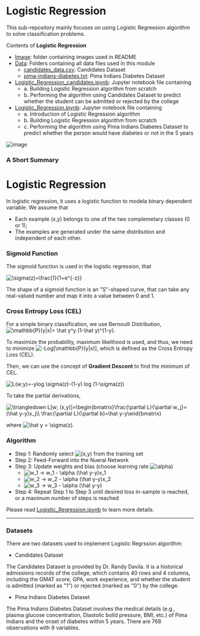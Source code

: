 # Logistic Regression

This sub-repository mainly focuses on using Logistic Regreesion algorithm to solve classification problems.

Contents of **Logistic Regression**

* [Image](https://github.com/cissyyang1014/DataScience_and_MachineLearning/tree/main/SupervisedLearning/Logistic%20Regression/Image): folder containing images used in README
* [Data](https://github.com/cissyyang1014/DataScience_and_MachineLearning/tree/main/SupervisedLearning/Logistic%20Regression/Data): Folders containing all data files used in this module
  * [candidates_data.csv](https://github.com/cissyyang1014/DataScience_and_MachineLearning/blob/main/SupervisedLearning/Logistic%20Regression/Data/candidates_data.csv): Candidates Dataset
  * [pima-indians-diabetes.txt](https://github.com/cissyyang1014/DataScience_and_MachineLearning/blob/main/SupervisedLearning/Logistic%20Regression/Data/pima-indians-diabetes.txt): Pima Indians Diabetes Dataset
* [Logistic_Regression_candidates.ipynb](https://github.com/cissyyang1014/DataScience_and_MachineLearning/blob/main/SupervisedLearning/Logistic%20Regression/Logistic_Regression_candidates.ipynb): Jupyter notebook file containing
  * a. Building Logistic Regression algorithm from scratch
  * b. Performing the algorithm using Candidates Dataset to predict whether the student can be admitted or rejected by the college
* [Logistic_Regression.ipynb](https://github.com/cissyyang1014/DataScience_and_MachineLearning/blob/main/SupervisedLearning/Logistic%20Regression/Logistic_Regression.ipynb): Jupyter notebook file containing
  * a. Introduction of Logistic Regression algorithm
  * b. Building Logistic Regression algorithm from scratch 
  * c. Performing the algorithm using Pima Indians Diabetes Dataset to predict whether the person would have diabetes or not in the 5 years

![image](https://github.com/cissyyang1014/DataScience_and_MachineLearning/blob/main/SupervisedLearning/Logistic%20Regression/Image/logisticregression.JPG)

### A Short Summary
# Logistic Regression

In logistic regression, it uses a logistic function to modela binary dependent variable. We assume that 
* Each example (x,y) belongs to one of the two complemetary classes (0 or 1);
* The examples are generated under the same distribution and independent of each other.

### Sigmoid Function

The sigmoid function is used in the logistic regression, that

<img src="https://latex.codecogs.com/svg.image?\sigma(z)=\frac{1}{1&plus;e^{-z}}" title="\sigma(z)=\frac{1}{1+e^{-z}}" />

The shape of a sigmoid function is an "S"-shaped curve, that can take any real-valued number and map it into a value between 0 and 1.

### Cross Entropy Loss (CEL)

For a simple binary classification, we use Bernoulli Distribution, <img src="https://latex.codecogs.com/svg.image?\mathbb{P}(y|x)=&space;\hat&space;y^y&space;(1-\hat&space;y)^{1-y}" title="\mathbb{P}(y|x)= \hat y^y (1-\hat y)^{1-y}" />. 

To maximize the probability, maximum likelihood is used, and thus, we need to minimize <img src="https://latex.codecogs.com/svg.image?-Log[\mathbb{P}(y|x)]" title="-Log[\mathbb{P}(y|x)]" />, which is defined as the Cross Entropy Loss (CEL).

Then, we can use the concept of **Gradient Descent** to find the minimum of CEL.

<img src="https://latex.codecogs.com/svg.image?L(w;y)=-ylog&space;\sigma(z)-(1-y)&space;log&space;(1-\sigma(z))" title="L(w;y)=-ylog \sigma(z)-(1-y) log (1-\sigma(z))" />

To take the partial derivations,

<img src="https://latex.codecogs.com/svg.image?\triangledown&space;L[w;&space;(x,y)]=\begin{bmatrix}\frac{\partial&space;L}{\partial&space;w_j}=(\hat&space;y-y)x_j\\&space;\frac{\partial&space;L}{\partial&space;b}=\hat&space;y-y\end{bmatrix}" title="\triangledown L[w; (x,y)]=\begin{bmatrix}\frac{\partial L}{\partial w_j}=(\hat y-y)x_j\\ \frac{\partial L}{\partial b}=\hat y-y\end{bmatrix}" />

where <img src="https://latex.codecogs.com/svg.image?\hat&space;y&space;=&space;\sigma(z)" title="\hat y = \sigma(z)" />.

### Algorithm

* Step 1: Randomly select <img src="https://latex.codecogs.com/svg.image?(x,y)" title="(x,y)" /> from the training set
* Step 2: Feed-Forward into the Nueral Network
* Step 3: Update weights and bias (choose learning rate <img src="https://latex.codecogs.com/svg.image?\alpha" title="\alpha" />)
    - <img src="https://latex.codecogs.com/svg.image?w_1&space;->&space;w_1&space;-&space;\alpha&space;(\hat&space;y-y)x_1" title="w_1 -> w_1 - \alpha (\hat y-y)x_1" />
    - <img src="https://latex.codecogs.com/svg.image?w_2&space;->&space;w_2&space;-&space;\alpha&space;(\hat&space;y-y)x_2" title="w_2 -> w_2 - \alpha (\hat y-y)x_2" />
    - <img src="https://latex.codecogs.com/svg.image?w_3&space;->&space;w_3&space;-&space;\alpha&space;(\hat&space;y-y)" title="w_3 -> w_3 - \alpha (\hat y-y)" />
* Step 4: Repeat Step 1 to Step 3 until desired loss in-sample is reached, or a maximum number of steps is reached

Please read [Logistic_Regression.ipynb](https://github.com/cissyyang1014/DataScience_and_MachineLearning/blob/main/SupervisedLearning/Logistic%20Regression/Logistic_Regression.ipynb) to learn more details.

---
### Datasets

There are two datasets used to implement Logistic Regrssion algorithm:
* Candidates Dataset

The Candidates Dataset is provided by Dr. Randy Davila. It is a historical admissions records of the college, which contains 40 rows and 4 columns, including the GMAT score, GPA, work experience, and whether the student is admitted (marked as "1") or rejected (marked as "0") by the college.

* Pima Indians Diabetes Dataset

The Pima Indians Diabetes Dataset involves the medical details (e.g., plasma glucose concentration, Diastolic bolld pressure, BMI, etc.) of Pima Indians and the onset of diabetes within 5 years. There are 768 observations with 9 variables.
